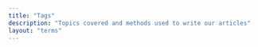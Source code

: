 ```yaml
---
title: "Tags"
description: "Topics covered and methods used to write our articles"
layout: "terms"
---
```

